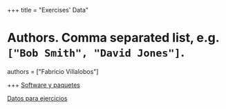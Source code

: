 +++
title = "Exercises' Data"

# Authors. Comma separated list, e.g. `["Bob Smith", "David Jones"]`.
authors = ["Fabricio Villalobos"]

  
+++
<a href="R_Macroecologia_INECOL_2022.txt">Software y paquetes</a>

<a href="https://www.dropbox.com/sh/rkz173n31q63dx4/AACHQHHMEsazbF_YTXopb4iia?dl=0">Datos para ejercicios</a>
